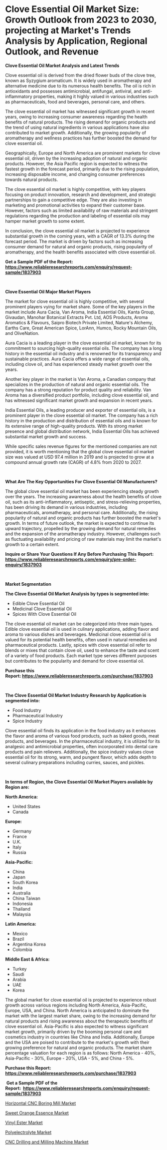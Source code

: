 <p><h1>Clove Essential Oil Market Size: Growth Outlook from 2023 to 2030, projecting at Market's Trends Analysis by Application, Regional Outlook, and Revenue</h1></p><p><strong>Clove Essential Oil Market Analysis and Latest Trends</strong></p>
<p><p>Clove essential oil is derived from the dried flower buds of the clove tree, known as Syzygium aromaticum. It is widely used in aromatherapy and alternative medicine due to its numerous health benefits. The oil is rich in antioxidants and possesses antimicrobial, antifungal, antiviral, and anti-inflammatory properties, making it highly valued in various industries such as pharmaceuticals, food and beverages, personal care, and others.</p><p>The clove essential oil market has witnessed significant growth in recent years, owing to increasing consumer awareness regarding the health benefits of natural products. The rising demand for organic products and the trend of using natural ingredients in various applications have also contributed to market growth. Additionally, the growing popularity of aromatherapy and wellness practices has further boosted the demand for clove essential oil.</p><p>Geographically, Europe and North America are prominent markets for clove essential oil, driven by the increasing adoption of natural and organic products. However, the Asia Pacific region is expected to witness the fastest growth in the forecast period, primarily due to the rising population, increasing disposable income, and changing consumer preferences towards natural products.</p><p>The clove essential oil market is highly competitive, with key players focusing on product innovation, research and development, and strategic partnerships to gain a competitive edge. They are also investing in marketing and promotional activities to expand their customer base. However, factors such as limited availability of raw materials and stringent regulations regarding the production and labeling of essential oils may hamper market growth to some extent.</p><p>In conclusion, the clove essential oil market is projected to experience substantial growth in the coming years, with a CAGR of 13.3% during the forecast period. The market is driven by factors such as increasing consumer demand for natural and organic products, rising popularity of aromatherapy, and the health benefits associated with clove essential oil.</p></p>
<p><strong>Get a Sample PDF of the Report:&nbsp; <a href="https://www.reliableresearchreports.com/enquiry/request-sample/1837903">https://www.reliableresearchreports.com/enquiry/request-sample/1837903</a></strong></p>
<p>&nbsp;</p>
<p><strong>Clove Essential Oil Major Market Players</strong></p>
<p><p>The market for clove essential oil is highly competitive, with several prominent players vying for market share. Some of the key players in the market include Aura Cacia, Van Aroma, India Essential Oils, Kanta Group, Givaudan, Manohar Botanical Extracts Pvt. Ltd, AOS Products, Aroma Aromatics & Flavours, Saipro Biotech Private Limited, Nature's Alchemy, Earths Care, Great American Spice, LorAnn, Humco, Rocky Mountain Oils, and OliveNation.</p><p>Aura Cacia is a leading player in the clove essential oil market, known for its commitment to sourcing high-quality essential oils. The company has a long history in the essential oil industry and is renowned for its transparency and sustainable practices. Aura Cacia offers a wide range of essential oils, including clove oil, and has experienced steady market growth over the years.</p><p>Another key player in the market is Van Aroma, a Canadian company that specializes in the production of natural and organic essential oils. The company has a strong reputation for product quality and reliability. Van Aroma has a diversified product portfolio, including clove essential oil, and has witnessed significant market growth and expansion in recent years.</p><p>India Essential Oils, a leading producer and exporter of essential oils, is a prominent player in the clove essential oil market. The company has a rich history in the production and distribution of essential oils and is known for its extensive range of high-quality products. With its strong market presence and global distribution network, India Essential Oils has achieved substantial market growth and success.</p><p>While specific sales revenue figures for the mentioned companies are not provided, it is worth mentioning that the global clove essential oil market size was valued at USD 97.4 million in 2019 and is projected to grow at a compound annual growth rate (CAGR) of 4.8% from 2020 to 2027.</p></p>
<p>&nbsp;</p>
<p><strong>What Are The Key Opportunities For Clove Essential Oil Manufacturers?</strong></p>
<p><p>The global clove essential oil market has been experiencing steady growth over the years. The increasing awareness about the health benefits of clove oil, such as its anti-inflammatory, antiseptic, and stress-relieving properties, has been driving its demand in various industries, including pharmaceuticals, aromatherapy, and personal care. Additionally, the rising popularity of natural and organic products has further boosted the market's growth. In terms of future outlook, the market is expected to continue its upward trajectory, propelled by the growing demand for natural remedies and the expansion of the aromatherapy industry. However, challenges such as fluctuating availability and pricing of raw materials may limit the market's growth to a certain extent.</p></p>
<p><strong>Inquire or Share Your Questions If Any Before Purchasing This Report: <a href="https://www.reliableresearchreports.com/enquiry/pre-order-enquiry/1837903">https://www.reliableresearchreports.com/enquiry/pre-order-enquiry/1837903</a></strong></p>
<p>&nbsp;</p>
<p><strong>Market Segmentation</strong></p>
<p><strong>The Clove Essential Oil Market Analysis by types is segmented into:</strong></p>
<p><ul><li>Edible Clove Essential Oil</li><li>Medicinal Clove Essential Oil</li><li>Spices With Clove Essential Oil</li></ul></p>
<p><p>The clove essential oil market can be categorized into three main types. Edible clove essential oil is used in culinary applications, adding flavor and aroma to various dishes and beverages. Medicinal clove essential oil is valued for its potential health benefits, often used in natural remedies and pharmaceutical products. Lastly, spices with clove essential oil refer to blends or mixes that contain clove oil, used to enhance the taste and scent of a variety of food products. Each market type serves different purposes but contributes to the popularity and demand for clove essential oil.</p></p>
<p><strong>Purchase this Report:&nbsp;<a href="https://www.reliableresearchreports.com/purchase/1837903">https://www.reliableresearchreports.com/purchase/1837903</a></strong></p>
<p>&nbsp;</p>
<p><strong>The Clove Essential Oil Market Industry Research by Application is segmented into:</strong></p>
<p><ul><li>Food Industry</li><li>Pharmaceutical Industry</li><li>Spice Industry</li></ul></p>
<p><p>Clove essential oil finds its application in the food industry as it enhances the flavor and aroma of various food products, such as baked goods, meat products, and beverages. In the pharmaceutical industry, it is utilized for its analgesic and antimicrobial properties, often incorporated into dental care products and pain relievers. Additionally, the spice industry values clove essential oil for its strong, warm, and pungent flavor, which adds depth to several culinary preparations including curries, sauces, and pickles.</p></p>
<p>&nbsp;</p>
<p><strong>In terms of Region, the Clove Essential Oil Market Players available by Region are:</strong></p>
<p>
    <p> <strong> North America: </strong>
        <ul>
            <li>United States</li>
            <li>Canada</li>
        </ul>
        </p> 
    <p> <strong> Europe: </strong>
        <ul>
            <li>Germany</li>
            <li>France</li>
            <li>U.K.</li>
            <li>Italy</li>
            <li>Russia</li>
        </ul>
        </p> 
    <p> <strong> Asia-Pacific: </strong>
        <ul>
            <li>China</li>
            <li>Japan</li>
            <li>South Korea</li>
            <li>India</li>
            <li>Australia</li>
            <li>China Taiwan</li>
            <li>Indonesia</li>
            <li>Thailand</li>
            <li>Malaysia</li>
        </ul>
        </p> 
    <p> <strong> Latin America: </strong>
        <ul>
            <li>Mexico</li>
            <li>Brazil</li>
            <li>Argentina Korea</li>
            <li>Colombia</li>
        </ul>
        </p> 
    <p> <strong> Middle East & Africa: </strong>
        <ul>
            <li>Turkey</li>
            <li>Saudi</li>
            <li>Arabia</li>
            <li>UAE</li>
            <li>Korea</li>
        </ul>
    </p>
    </p>
<p><p>The global market for clove essential oil is projected to experience robust growth across various regions including North America, Asia-Pacific, Europe, USA, and China. North America is anticipated to dominate the market with the largest market share, owing to the increasing demand for natural products and rising awareness about the therapeutic benefits of clove essential oil. Asia-Pacific is also expected to witness significant market growth, primarily driven by the booming personal care and cosmetics industry in countries like China and India. Additionally, Europe and the USA are poised to contribute to the market's growth with their growing preference for natural and organic products. The market share percentage valuation for each region is as follows: North America - 40%, Asia-Pacific - 30%, Europe - 20%, USA - 5%, and China - 5%.</p></p>
<p><strong>Purchase this Report: <a href="https://www.reliableresearchreports.com/purchase/1837903">https://www.reliableresearchreports.com/purchase/1837903</a></strong></p>
<p>&nbsp;<strong>Get a Sample PDF of the Report:&nbsp;&nbsp;<a href="https://www.reliableresearchreports.com/enquiry/request-sample/1837903">https://www.reliableresearchreports.com/enquiry/request-sample/1837903</a></strong></p>
<p><strong></strong></p>
<p><p><a href="https://medium.com/@thadnader/horizontal-cnc-boring-mill-market-insight-market-trends-growth-forecasted-from-2023-to-2030-e3d7caaa4471">Horizontal CNC Boring Mill Market</a></p><p><a href="https://medium.com/@rajuchacharp23/decoding-sweet-orange-essence-market-metrics-market-share-trends-and-growth-patterns-e8630a8d4509">Sweet Orange Essence Market</a></p><p><a href="https://github.com/Chiragrp23/Market-Research-Report-List-1/blob/main/vinyl-ester-market.md">Vinyl Ester Market</a></p><p><a href="https://github.com/Chiragrp22/Market-Research-Report-List-1/blob/main/polyelectrolyte-market.md">Polyelectrolyte Market</a></p><p><a href="https://medium.com/@amyjacobi1918/cnc-drilling-and-milling-machine-market-trends-and-market-analysis-forecasted-for-period-2023-2030-8ea88bb9b056">CNC Drilling and Milling Machine Market</a></p></p>